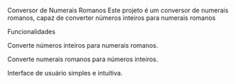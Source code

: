 Conversor de Numerais Romanos
Este projeto é um conversor de numerais romanos, capaz de converter números inteiros para numerais romanos

Funcionalidades

Converte números inteiros para numerais romanos.

Converte numerais romanos para números inteiros.

Interface de usuário simples e intuitiva.
